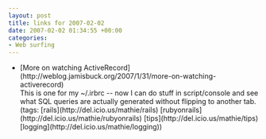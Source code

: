 ```yaml
---
layout: post
title: links for 2007-02-02
date: 2007-02-02 01:34:55 +00:00
categories:
- Web surfing
---
```

<ul class="delicious">
	<li>
		<div class="delicious-link">[More on watching ActiveRecord](http://weblog.jamisbuck.org/2007/1/31/more-on-watching-activerecord)</div>
		<div class="delicious-extended">This is one for my ~/.irbrc -- now I can do stuff in script/console and see what SQL queries are actually generated without flipping to another tab.</div>
		<div class="delicious-tags">(tags: [rails](http://del.icio.us/mathie/rails) [rubyonrails](http://del.icio.us/mathie/rubyonrails) [tips](http://del.icio.us/mathie/tips) [logging](http://del.icio.us/mathie/logging))</div>
	</li>
</ul>
